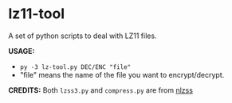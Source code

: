 # lz11-tool
A set of python scripts to deal with LZ11 files.

**USAGE:**
- `py -3 lz-tool.py DEC/ENC "file"`
- "file" means the name of the file you want to encrypt/decrypt.

 **CREDITS:**
Both `lzss3.py` and `compress.py` are from [nlzss](https://github.com/magical/nlzss)
